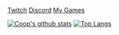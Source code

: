 [Twitch](https://www.twitch.tv/webbby_)
[Discord](https://discord.gg/s434mDx)
[My Games](https://github.com/Cooper-s-Games)

[![Coop's github stats](https://github-readme-stats.vercel.app/api?username=CoopJax&show_icons=true&theme=nord)](https://github.com/anuraghazra/github-readme-stats)
[![Top Langs](https://github-readme-stats.vercel.app/api/top-langs/?username=CoopJax&layout=compact)](https://github.com/anuraghazra/github-readme-stats)
